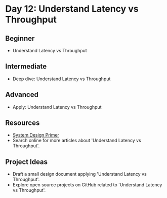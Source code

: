 # Day 12: Understand Latency vs Throughput

## Beginner
- Understand Latency vs Throughput

## Intermediate
- Deep dive: Understand Latency vs Throughput

## Advanced
- Apply: Understand Latency vs Throughput

## Resources
- [System Design Primer](https://github.com/donnemartin/system-design-primer#latency-vs-throughput)
- Search online for more articles about 'Understand Latency vs Throughput'.

## Project Ideas
- Draft a small design document applying 'Understand Latency vs Throughput'.
- Explore open source projects on GitHub related to 'Understand Latency vs Throughput'.
